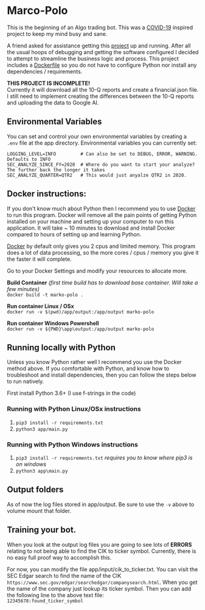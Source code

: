 # Marco-Polo
This is the beginning of an Algo trading bot.  This was a [COVID-19](https://en.wikipedia.org/wiki/Coronavirus_disease_2019)
inspired project to keep my mind busy and sane.  

A friend asked for assistance getting this [project](https://towardsdatascience.com/build-a-commission-free-algo-trading-bot-by-machine-learning-quarterly-earnings-reports-full-b414e5d759e8) 
up and running.  After all the usual hoops of debugging and getting the software configured I decided to attempt to streamline
the business logic and process.  This project includes a [Dockerfile](https://docker.com) so you do not have to
configure Python nor install any dependencies / requirements.

**THIS PROJECT IS INCOMPLETE!**   
Currently it will download all the 10-Q reports and create a financial.json file.  I still need to implement
creating the differences between the 10-Q reports and uploading the data to Google AI.


## Environmental Variables
You can set and control your own environmental variables by creating a `.env` file at the app directory. 
Environmental variables you can currently set:
```
LOGGING_LEVEL=INFO         # Can also be set to DEBUG, ERROR, WARNING.  Defaults to INFO
SEC_ANALYZE_SINCE_FY=2020  # Where do you want to start your analyze?  The further back the longer it takes
SEC_ANALYZE_QUARTER=QTR2   # This would just anyalze QTR2 in 2020.
```

## Docker instructions:
If you don't know much about Python then I recommend you to use [Docker](https://docker.com) to run
this program.  Docker will remove all the pain points of getting Python installed on your machine and setting
up your computer to run this application.  It will take ~ 10 minutes to download and install Docker compared
to hours of setting up and learning Python.

[Docker](https://docker.com) by default only gives you 2 cpus and limited memory.  This program does a lot of data processing, so the 
more cores / cpus / memory you give it the faster it will complete.

Go to your Docker Settings and modify your resources to allocate more.


**Build Container**   *(first time build has to download base container.  Will take a few minutes)*  
```docker build -t marko-polo .```   

**Run container Linux / OSx**   
```docker run -v $(pwd)/app/output:/app/output marko-polo```

**Run container Windows Powershell**   
```docker run -v ${PWD}\app\output:/app/output marko-polo```

## Running locally with Python
Unless you know Python rather well I recommend you use the Docker method above.  If you comfortable with Python,
and know how to troubleshoot and install dependencies, then you can follow the steps below to run natively.
  
First install Python 3.6+ (I use f-strings in the code)

### Running with Python Linux/OSx instructions
1) `pip3 install -r requirements.txt`
2) `python3 app/main.py`

### Running with Python Windows instructions
1) `pip3 install -r requirements.txt` *requires you to know where pip3 is on windows*
2) `python3 app\main.py`

## Output folders
As of now the log files stored in app/output.  Be sure to use the `-v` above to volume mount that folder.

## Training your bot.
When you look at the output log files you are going to see lots of **ERRORS** relating to not being able to
find the CIK to ticker symbol.  Currently, there is no easy full proof way to accomplish this.

For now, you can modify the file app/input/cik_to_ticker.txt.  You can visit the SEC Edgar search to
find the name of the CIK `https://www.sec.gov/edgar/searchedgar/companysearch.html`.  When you 
get the name of the company just lookup its ticker symbol.  Then you can add the following line
to the above text file:  
```12345678:found_ticker_symbol```



